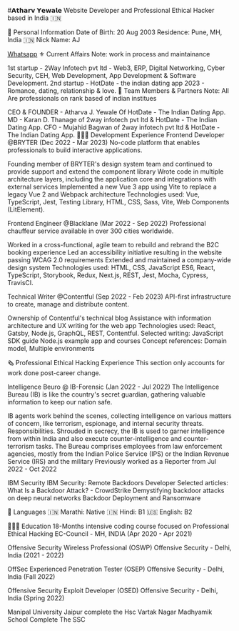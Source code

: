 #𝗔𝘁𝗵𝗮𝗿𝘃 𝗬𝗲𝘄𝗮𝗹𝗲
Website Developer and Professional Ethical Hacker based in India 🇮🇳

🔐 Personal Information
Date of Birth: 20 Aug 2003
Residence: Pune, MH, India 🇮🇳
Nick Name: AJ


[Whatsapp](https.//wa.me/+91932524711)
⚜️ Current Affairs
Note: work in process and maintainance

1st startup - 2Way Infotech pvt ltd - Web3, ERP, Digital Networking, Cyber Security, CEH, Web Development, App Development & Software Development.
2nd startup - HotDate - the indian dating app 2023 - Romance, dating, relationship & love.
💼 Team Members & Partners
Note: All Are professionals on rank based of indian institues

CEO & FOUNDER - Atharva J. Yewale Of HotDate - The Indian Dating App.
MD - Karan D. Thanage of 2way infotech pvt ltd & HotDate - The Indian Dating App.
CFO - Mujahid Bagwan of 2way infotech pvt ltd & HotDate - The Indian Dating App.
👩🏼‍💻 Development Experience
Frontend Developer @BRYTER (Dec 2022 - Mar 2023)
No-code platform that enables professionals to build interactive applications.

Founding member of BRYTER's design system team and continued to provide support and extend the component library
Wrote code in multiple architecture layers, including the application core and integrations with external services
Implemented a new Vue 3 app using Vite to replace a legacy Vue 2 and Webpack architecture
Technologies used: Vue, TypeScript, Jest, Testing Library, HTML, CSS, Sass, Vite, Web Components (LitElement).

Frontend Engineer @Blacklane (Mar 2022 - Sep 2022)
Professional chauffeur service available in over 300 cities worldwide.

Worked in a cross-functional, agile team to rebuild and rebrand the B2C booking experience
Led an accessibility initiative resulting in the website passing WCAG 2.0 requirements
Extended and maintained a company-wide design system
Technologies used: HTML, CSS, JavaScript ES6, React, TypeScript, Storybook, Redux, Next.js, REST, Jest, Mocha, Cypress, TravisCI.

Technical Writer @Contentful (Sep 2022 - Feb 2023)
API-first infrastructure to create, manage and distribute content.

Ownership of Contentful's technical blog
Assistance with information architecture and UX writing for the web app
Technologies used: React, Gatsby, Node.js, GraphQL, REST, Contentful.
Selected writing:
JavaScript SDK guide
Node.js example app and courses
Concept references: Domain model, Multiple environments

🗞 Professional Ethical Hacking Experience
This section only accounts for work done post-career change.


Intelligence Beuro @ IB-Forensic (Jan 2022 - Jul 2022)
The Intelligence Bureau (IB) is like the country's secret guardian, gathering valuable information to keep our nation safe.

IB agents work behind the scenes, collecting intelligence on various matters of concern, like terrorism, espionage, and internal security threats.
Responsibilities. Shrouded in secrecy, the IB is used to garner intelligence from within India and also execute counter-intelligence and counter-terrorism tasks.
The Bureau comprises employees from law enforcement agencies, mostly from the Indian Police Service (IPS) or the Indian Revenue Service (IRS) and the military
Previously worked as a Reporter from Jul 2022 - Oct 2022

IBM Security IBM Security: Remote Backdoors Developer
Selected articles:
What Is a Backdoor Attack? - CrowdStrike
Demystifying backdoor attacks on deep neural networks
Backdoor Deployment and Ransomware

💬 Languages
🇮🇳 Marathi: Native
🇮🇳 Hindi: B1 🇺🇸 English: B2


👩🏼‍🎓 Education
18-Months intensive coding course focused on Professional Ethical Hacking
EC-Council - MH, INDIA (Apr 2020 - Apr 2021)

Offensive Security Wireless Professional (OSWP)
Offensive Security - Delhi, India (2021 - 2022)

OffSec Experienced Penetration Tester (OSEP)
Offensive Security - Delhi, India (Fall 2022)

Offensive Security Exploit Developer (OSED)
Offensive Security - Delhi, India (Spring 2022)

Manipal University Jaipur complete the Hsc
Vartak Nagar Madhyamik School Complete The SSC
